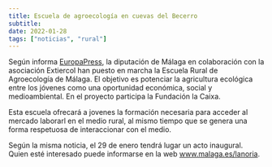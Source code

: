 ```yaml
---
title: Escuela de agroecología en cuevas del Becerro
subtitle: 
date: 2022-01-28
tags: ["noticias", "rural"]
---
```


Según informa [EuropaPress](https://www.europapress.es/andalucia/malaga-00356/noticia-noria-diputacion-asociacion-extiercol-ponen-marcha-primera-escuela-rural-agroecologia-malaga-20220126150558.html), la diputación de Málaga en colaboración con la asociación Extiercol han puesto en marcha la Escuela Rural de Agroecología de Málaga. El objetivo es potenciar la agricultura ecológica entre los jóvenes como una oportunidad económica, social y medioambiental. En el proyecto participa la Fundación la Caixa.

Esta escuela ofrecará a jovenes la formación necesaria para acceder al mercado laborarl en el medio rural, al mismo tiempo que se genera una forma respetuosa de interaccionar con el medio.

Según la misma noticia, el 29 de enero tendrá lugar un acto inaugural. Quien esté interesado puede informarse en la web www.malaga.es/lanoria.
